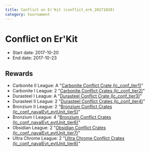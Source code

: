 ```yaml
---
title: Conflict on Er'Kit (conflict_erk_20171020)
category: tournament
---
```

# Conflict on Er'Kit

  * Start date: 2017-10-20
  * End date: 2017-10-23

## Rewards

  * Carbonite II League: A "[Carbonite Conflict Crate (lc_conf_tier1)](lc_conf_tier1.html)"
  * Carbonite I League: 2 "[Carbonite Conflict Crates (lc_conf_tier2)](lc_conf_tier2.html)"
  * Durasteel I League: A "[Durasteel Conflict Crate (lc_conf_tier3)](lc_conf_tier3.html)"
  * Durasteel II League: 2 "[Durasteel Conflict Crates (lc_conf_tier4)](lc_conf_tier4.html)"
  * Bronzium II League: 2 "[Bronzium Conflict Crates (lc_conf_navalEvt_evtUnit_tier5)](lc_conf_navalEvt_evtUnit_tier5.html)"
  * Bronzium I League: 4 "[Bronzium Conflict Crates (lc_conf_navalEvt_evtUnit_tier6)](lc_conf_navalEvt_evtUnit_tier6.html)"
  * Obsidian League: 2 "[Obsidian Conflict Crates (lc_conf_navalEvt_evtUnit_tier7)](lc_conf_navalEvt_evtUnit_tier7.html)"
  * Ultra Chrome League: 2 "[Ultra Chrome Conflict Crates (lc_conf_navalEvt_evtUnit_tier8)](lc_conf_navalEvt_evtUnit_tier8.html)"
